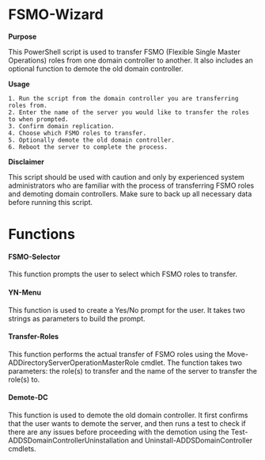 # FSMO-Wizard

**Purpose**

This PowerShell script is used to transfer FSMO (Flexible Single Master Operations) roles from one domain controller to another. It also includes an optional function to demote the old domain controller.

**Usage**

    1. Run the script from the domain controller you are transferring roles from.
    2. Enter the name of the server you would like to transfer the roles to when prompted.
    3. Confirm domain replication.
    4. Choose which FSMO roles to transfer.
    5. Optionally demote the old domain controller.
    6. Reboot the server to complete the process.
    
**Disclaimer**

This script should be used with caution and only by experienced system administrators who are familiar with the process of transferring FSMO roles and demoting domain controllers. Make sure to back up all necessary data before running this script.

# Functions

#### FSMO-Selector

This function prompts the user to select which FSMO roles to transfer.

#### YN-Menu

This function is used to create a Yes/No prompt for the user. It takes two strings as parameters to build the prompt.

#### Transfer-Roles

This function performs the actual transfer of FSMO roles using the Move-ADDirectoryServerOperationMasterRole cmdlet. The function takes two parameters: the role(s) to transfer and the name of the server to transfer the role(s) to.

#### Demote-DC

This function is used to demote the old domain controller. It first confirms that the user wants to demote the server, and then runs a test to check if there are any issues before proceeding with the demotion using the Test-ADDSDomainControllerUninstallation and Uninstall-ADDSDomainController cmdlets.

